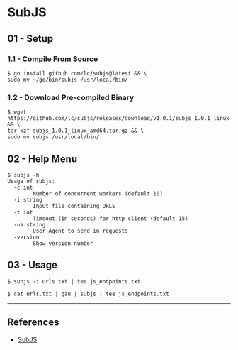 # SubJS

## 01 - Setup

### 1.1 - Compile From Source

```
$ go install github.com/lc/subjs@latest && \
sudo mv ~/go/bin/subjs /usr/local/bin/
```

### 1.2 - Download Pre-compiled Binary

```
$ wget https://github.com/lc/subjs/releases/download/v1.0.1/subjs_1.0.1_linux_amd64.tar.gz && \
tar xzf subjs_1.0.1_linux_amd64.tar.gz && \
sudo mv subjs /usr/local/bin/
```

## 02 - Help Menu

```
$ subjs -h
Usage of subjs:
  -c int
    	Number of concurrent workers (default 10)
  -i string
    	Input file containing URLS
  -t int
    	Timeout (in seconds) for http client (default 15)
  -ua string
    	User-Agent to send in requests
  -version
    	Show version number
```

## 03 - Usage

```
$ subjs -i urls.txt | tee js_endpoints.txt
```

```
$ cat urls.txt | gau | subjs | tee js_endpoints.txt
```

---
## References

- [SubJS](https://github.com/lc/subjs)